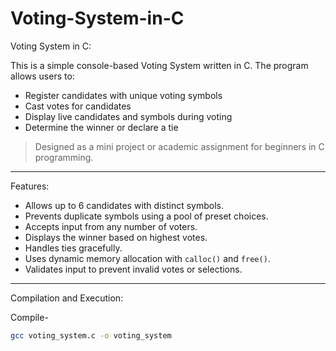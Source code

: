 # Voting-System-in-C

Voting System in C:

This is a simple console-based Voting System written in C. The program allows users to:
- Register candidates with unique voting symbols
- Cast votes for candidates
- Display live candidates and symbols during voting
- Determine the winner or declare a tie

> Designed as a mini project or academic assignment for beginners in C programming.

---

Features:

- Allows up to 6 candidates with distinct symbols.
- Prevents duplicate symbols using a pool of preset choices.
- Accepts input from any number of voters.
- Displays the winner based on highest votes.
- Handles ties gracefully.
- Uses dynamic memory allocation with `calloc()` and `free()`.
- Validates input to prevent invalid votes or selections.

---

Compilation and Execution:

  Compile-
  ```bash
  gcc voting_system.c -o voting_system
